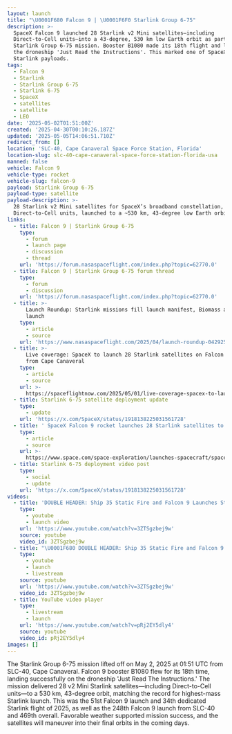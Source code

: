 ```yaml
---
layout: launch
title: "\U0001F680 Falcon 9 | \U0001F6F0 Starlink Group 6-75"
description: >-
  SpaceX Falcon 9 launched 28 Starlink v2 Mini satellites—including
  Direct-to-Cell units—into a 43-degree, 530 km low Earth orbit as part of the
  Starlink Group 6-75 mission. Booster B1080 made its 18th flight and landed on
  the droneship 'Just Read the Instructions'. This marked one of SpaceX's record
  Starlink payloads.
tags:
  - Falcon 9
  - Starlink
  - Starlink Group 6-75
  - Starlink 6-75
  - SpaceX
  - satellites
  - satellite
  - LEO
date: '2025-05-02T01:51:00Z'
created: '2025-04-30T00:10:26.187Z'
updated: '2025-05-05T14:06:51.710Z'
redirect_from: []
location: 'SLC-40, Cape Canaveral Space Force Station, Florida'
location-slug: slc-40-cape-canaveral-space-force-station-florida-usa
manned: false
vehicle: Falcon 9
vehicle-type: rocket
vehicle-slug: falcon-9
payload: Starlink Group 6-75
payload-type: satellite
payload-description: >-
  28 Starlink v2 Mini satellites for SpaceX’s broadband constellation, including
  Direct-to-Cell units, launched to a ~530 km, 43-degree low Earth orbit.
links:
  - title: Falcon 9 | Starlink Group 6-75
    type:
      - forum
      - launch page
      - discussion
      - thread
    url: 'https://forum.nasaspaceflight.com/index.php?topic=62770.0'
  - title: Falcon 9 | Starlink Group 6-75 forum thread
    type:
      - forum
      - discussion
    url: 'https://forum.nasaspaceflight.com/index.php?topic=62770.0'
  - title: >-
      Launch Roundup: Starlink missions fill launch manifest, Biomass and Alpha
      launch
    type:
      - article
      - source
    url: 'https://www.nasaspaceflight.com/2025/04/launch-roundup-042925/'
  - title: >-
      Live coverage: SpaceX to launch 28 Starlink satellites on Falcon 9 rocket
      from Cape Canaveral
    type:
      - article
      - source
    url: >-
      https://spaceflightnow.com/2025/05/01/live-coverage-spacex-to-launch-28-starlink-satellites-on-falcon-9-rocket-from-cape-canaveral-3/
  - title: Starlink 6-75 satellite deployment update
    type:
      - update
    url: 'https://x.com/SpaceX/status/1918138225031561728'
  - title: ' SpaceX Falcon 9 rocket launches 28 Starlink satellites to orbit from Florida (photos) '
    type:
      - article
      - source
    url: >-
      https://www.space.com/space-exploration/launches-spacecraft/spacex-starlink-6-75-b1080-ccsfs
  - title: Starlink 6-75 deployment video post
    type:
      - social
      - update
    url: 'https://x.com/SpaceX/status/1918138225031561728'
videos:
  - title: 'DOUBLE HEADER: Ship 35 Static Fire and Falcon 9 Launches Starlink 6-75'
    type:
      - youtube
      - launch video
    url: 'https://www.youtube.com/watch?v=3ZTSgzbej9w'
    source: youtube
    video_id: 3ZTSgzbej9w
  - title: "\U0001F680 DOUBLE HEADER: Ship 35 Static Fire and Falcon 9 Launches Starlink 6-75"
    type:
      - youtube
      - launch
      - livestream
    source: youtube
    url: 'https://www.youtube.com/watch?v=3ZTSgzbej9w'
    video_id: 3ZTSgzbej9w
  - title: YouTube video player
    type:
      - livestream
      - launch
    url: 'https://www.youtube.com/watch?v=pRj2EY5dly4'
    source: youtube
    video_id: pRj2EY5dly4
images: []
---
```

The Starlink Group 6-75 mission lifted off on May 2, 2025 at 01:51 UTC from SLC-40, Cape Canaveral. Falcon 9 booster B1080 flew for its 18th time, landing successfully on the droneship 'Just Read The Instructions.' The mission delivered 28 v2 Mini Starlink satellites—including Direct-to-Cell units—to a 530 km, 43-degree orbit, matching the record for highest-mass Starlink launch. This was the 51st Falcon 9 launch and 34th dedicated Starlink flight of 2025, as well as the 248th Falcon 9 launch from SLC-40 and 469th overall. Favorable weather supported mission success, and the satellites will maneuver into their final orbits in the coming days.
